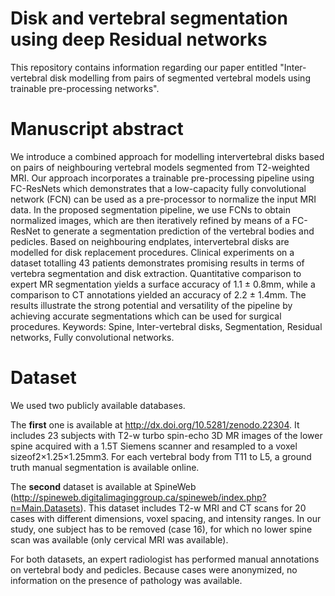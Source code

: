 # Disk and vertebral segmentation using deep Residual networks

This repository contains information regarding our paper entitled "Inter-vertebral disk modelling from pairs of segmented vertebral models using trainable pre-processing networks". 

# Manuscript abstract
We introduce a combined approach for modelling intervertebral disks based on pairs of neighbouring vertebral models segmented from T2-weighted MRI. Our approach incorporates a trainable pre-processing pipeline using FC-ResNets which demonstrates that a low-capacity fully convolutional network (FCN) can be used as a pre-processor to normalize the input MRI data. In the proposed segmentation pipeline, we use FCNs to obtain normalized images, which are then iteratively refined by means of a FC-ResNet to generate a segmentation prediction of the vertebral bodies and pedicles. Based on neighbouring endplates, intervertebral disks are modelled for disk replacement procedures. Clinical experiments on a dataset totalling 43 patients demonstrates promising results in terms of vertebra segmentation and disk extraction. Quantitative comparison to expert MR segmentation yields a surface accuracy of 1.1 ± 0.8mm, while a comparison to CT annotations yielded an accuracy of 2.2 ± 1.4mm. The results illustrate the strong potential and versatility of the pipeline by achieving accurate segmentations which can be used for surgical procedures. 
Keywords: Spine, Inter-vertebral disks, Segmentation, Residual networks, Fully convolutional networks.

# Dataset

We used two publicly available databases. 

The **first** one is available at http://dx.doi.org/10.5281/zenodo.22304. 
It includes 23 subjects with T2-w turbo spin-echo 3D MR images of the lower spine acquired with a 1.5T Siemens scanner and resampled to a voxel sizeof2×1.25×1.25mm3. For  each  vertebral  body  from T11  to  L5,  a  ground  truth  manual  segmentation  is available online.

The **second** dataset is available at SpineWeb (http://spineweb.digitalimaginggroup.ca/spineweb/index.php?n=Main.Datasets).
This dataset includes T2-w MRI and CT scans for 20 cases with   different   dimensions,   voxel   spacing,   and   intensity ranges. In our study, one subject has to be removed (case 16), for which no lower spine scan was available (only cervical MRI was available). 

For both datasets, an expert radiologist has performed manual annotations on vertebral body and pedicles.  Because cases were anonymized, no information on the presence of pathology was available.







